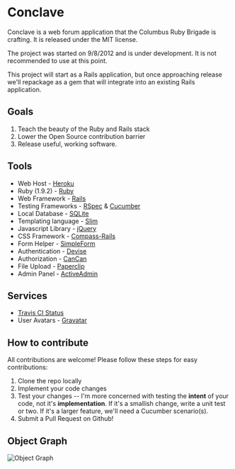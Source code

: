 # Conclave
Conclave is a web forum application that the Columbus Ruby Brigade is crafting. It is released under the MIT license.

The project was started on 9/8/2012 and is under development. It is not recommended to use at this point.

This project will start as a Rails application, but once approaching release we'll repackage as a gem that will integrate into an existing Rails application.

## Goals
1. Teach the beauty of the Ruby and Rails stack
2. Lower the Open Source contribution barrier
4. Release useful, working software.

## Tools
* Web Host - [Heroku][1]
* Ruby (1.9.2) - [Ruby][2]
* Web Framework - [Rails][3]
* Testing Frameworks - [RSpec][13] & [Cucumber][14]
* Local Database - [SQLite][4]
* Templating language - [Slim][5]
* Javascript Library - [jQuery][6]
* CSS Framework - [Compass-Rails][7]
* Form Helper - [SimpleForm][8]
* Authentication - [Devise][9]
* Authorization - [CanCan][10]
* File Upload - [Paperclip][11]
* Admin Panel - [ActiveAdmin][12]

## Services
* [Travis CI Status][15]
* User Avatars - [Gravatar][16]

[1]:http://heroku.com
[2]:http://www.ruby-lang.org/en/
[3]:http://rubyonrails.org/
[4]:http://www.sqlite.org/
[5]:https://github.com/stonean/slim
[6]:http://jquery.com/
[7]:https://github.com/Compass/compass-rails
[8]:https://github.com/plataformatec/simple_form
[9]:https://github.com/plataformatec/devise
[10]:https://github.com/ryanb/cancan
[11]:https://github.com/thoughtbot/paperclip
[12]:http://activeadmin.info/
[13]:http://rspec.info/
[14]:http://cukes.info/
[15]:http://travis-ci.org/#!/columbusrb/conclave
[16]:http://gravatar.com

## How to contribute
All contributions are welcome! Please follow these steps for easy contributions:

1. Clone the repo locally
2. Implement your code changes
3. Test your changes -- I'm more concerned with testing the **intent** of your code, not it's **implementation**. If it's a smallish change, write a unit test or two. If it's a larger feature, we'll need a Cucumber scenario(s).
4. Submit a Pull Request on Github!

## Object Graph
![Object Graph](https://www.evernote.com/shard/s122/sh/5d5d37dd-abd4-4602-9eb7-652bb0714722/62beb326a3a156a88561eeaf77091fae/res/a2b9d534-2e89-4cc1-8869-f1cb0b86e4da/skitch.png)
